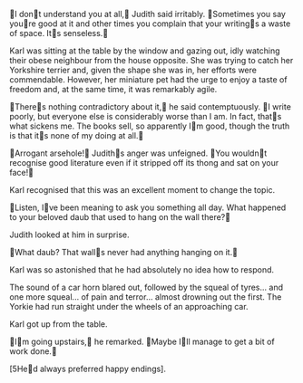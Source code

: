 I dont understand you at all, Judith said irritably. Sometimes you say youre good at it and other times you complain that your writings a waste of space. Its senseless.

Karl was sitting at the table by the window and gazing out, idly watching their obese neighbour from the house opposite. She was trying to catch her Yorkshire terrier and, given the shape she was in, her efforts were commendable. However, her miniature pet had the urge to enjoy a taste of freedom and, at the same time, it was remarkably agile.

Theres nothing contradictory about it, he said contemptuously. I write poorly, but everyone else is considerably worse than I am. In fact, thats what sickens me. The books sell, so apparently Im good, though the truth is that its none of my doing at all.

Arrogant arsehole! Judiths anger was unfeigned. You wouldnt recognise good literature even if it stripped off its thong and sat on your face!

Karl recognised that this was an excellent moment to change the topic.

Listen, Ive been meaning to ask you something all day. What happened to your beloved daub that used to hang on the wall there?

Judith looked at him in surprise.

What daub? That walls never had anything hanging on it.

Karl was so astonished that he had absolutely no idea how to respond.

The sound of a car horn blared out, followed by the squeal of tyres... and one more squeal... of pain and terror... almost drowning out the first. The Yorkie had run straight under the wheels of an approaching car.

Karl got up from the table.

Im going upstairs, he remarked. Maybe Ill manage to get a bit of work done.

[5Hed always preferred happy endings].
